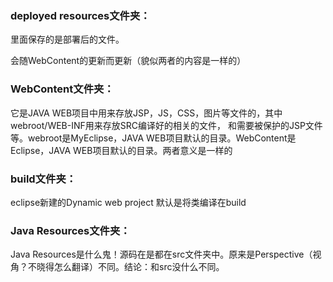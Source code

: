 ### deployed resources文件夹：

里面保存的是部署后的文件。

会随WebContent的更新而更新（貌似两者的内容是一样的）



### WebContent文件夹：

它是JAVA WEB项目中用来存放JSP，JS，CSS，图片等文件的，其中webroot/WEB-INF用来存放SRC编译好的相关的文件，
和需要被保护的JSP文件等。webroot是MyEclipse，JAVA WEB项目默认的目录。WebContent是Eclipse，JAVA WEB项目默认的目录。两者意义是一样的



### build文件夹：

eclipse新建的Dynamic web project 默认是将类编译在build



### Java Resources文件夹：

Java Resources是什么鬼！源码在是都在src文件夹中。原来是Perspective（视角？不晓得怎么翻译）不同。结论：和src没什么不同。